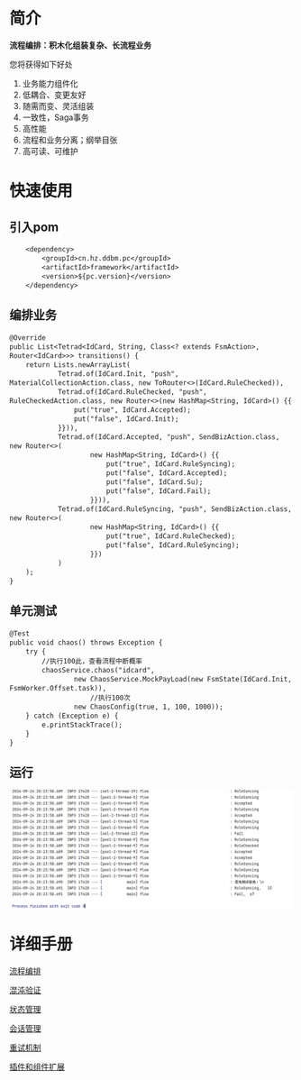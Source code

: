 # 简介

**流程编排：积木化组装复杂、长流程业务**

您将获得如下好处

1. 业务能力组件化
2. 低耦合、变更友好
3. 随需而变、灵活组装
4. 一致性，Saga事务
5. 高性能
6. 流程和业务分离；纲举目张
7. 高可读、可维护

# 快速使用

## 引入pom

        <dependency>
            <groupId>cn.hz.ddbm.pc</groupId>
            <artifactId>framework</artifactId>
            <version>${pc.version}</version>
        </dependency>

## 编排业务

    @Override
    public List<Tetrad<IdCard, String, Class<? extends FsmAction>, Router<IdCard>>> transitions() {
        return Lists.newArrayList(
                Tetrad.of(IdCard.Init, "push", MaterialCollectionAction.class, new ToRouter<>(IdCard.RuleChecked)),
                Tetrad.of(IdCard.RuleChecked, "push", RuleCheckedAction.class, new Router<>(new HashMap<String, IdCard>() {{
                    put("true", IdCard.Accepted);
                    put("false", IdCard.Init);
                }})),
                Tetrad.of(IdCard.Accepted, "push", SendBizAction.class, new Router<>(
                        new HashMap<String, IdCard>() {{
                            put("true", IdCard.RuleSyncing);
                            put("false", IdCard.Accepted);
                            put("false", IdCard.Su);
                            put("false", IdCard.Fail);
                        }})),
                Tetrad.of(IdCard.RuleSyncing, "push", SendBizAction.class, new Router<>(
                        new HashMap<String, IdCard>() {{
                            put("true", IdCard.RuleChecked);
                            put("false", IdCard.RuleSyncing);
                        }})
                )
        );
    }
## 单元测试

    @Test
    public void chaos() throws Exception {
        try {
            //执行100此，查看流程中断概率
            chaosService.chaos("idcard",
                    new ChaosService.MockPayLoad(new FsmState(IdCard.Init, FsmWorker.Offset.task)),
                        //执行100次
                    new ChaosConfig(true, 1, 100, 1000));
        } catch (Exception e) {
            e.printStackTrace();
        }
    }

## 运行

![img.png](img.png)      

## 

# 详细手册

[流程编排](doc/saga模式.md) 

[混沌验证](doc/混沌验证.md)

[状态管理](doc/状态管理.md)

[会话管理](doc/会话管理.md) 

[重试机制](doc/重试机制.md)

[插件和组件扩展](doc/插件和组件扩展.md) 

